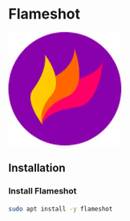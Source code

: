 # Flameshot

![Screenshot](../img/tools/flameshot.jpg)

## Installation

### Install Flameshot

``` sh
sudo apt install -y flameshot
```
